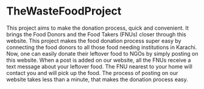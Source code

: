 # TheWasteFoodProject
This project aims to make the donation process, quick and convenient. It brings the Food Donors and the Food Takers (FNUs) closer through this website. This project makes the food donation process super easy by connecting the food donors to all those food needing institutions in Karachi. Now, one can easily donate their leftover food to NGOs by simply posting on this website. When a post is added on our website, all the FNUs receive a text message about your leftover food. The FNU nearest to your home will contact you and will pick up the food. The process of posting on our website takes less than a minute, that makes the donation process easy.

